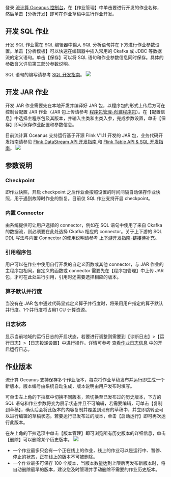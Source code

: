 登录 [流计算 Oceanus 控制台](https://console.cloud.tencent.com/oceanus)，在【作业管理】中单击要进行开发的作业名称，然后单击【分析开发】即可在作业草稿中进行作业开发。

## 开发 SQL 作业
开发 SQL 作业需在 SQL 编辑器中输入 SQL 分析语句并在下方进行作业参数设置。单击【分析模板】可以快速在编辑器中插入常用的 Ckafka 或 JDBC 等数据流的定义语句。单击【保存】可以将 SQL 语句和作业参数信息同时保存。具体的参数含义详见第三部分参数说明。

SQL 语句的编写请参考 [SQL 开发指南](https://cloud.tencent.com/document/product/849/18030)。
![](https://main.qcloudimg.com/raw/c42ed2bf6eb548e172a856890fa39969.png)

## 开发 JAR 作业
开发 JAR 作业需要先在本地开发并编译好 JAR 包，以程序包的形式上传后方可在控制台配置 JAR 作业（JAR 包上传请参考 [程序包管理-创建程序包](https://cloud.tencent.com/document/product/849/48295#.E5.88.9B.E5.BB.BA.E7.A8.8B.E5.BA.8F.E5.8C.85)）。在【配置信息】中选择主程序包及其版本，并输入主类和主类入参，完成参数设置，单击【保存】即可保存作业配置和参数信息。

目前流计算 Oceanus 支持运行基于开源 Flink V1.11 开发的 JAR 包，业务代码开发指南请参见 [Flink DataStream API 开发指南 ](https://ci.apache.org/projects/flink/flink-docs-release-1.11/zh/dev/datastream_api.html) 和 [Flink Table API & SQL 开发指南](https://ci.apache.org/projects/flink/flink-docs-release-1.11/zh/dev/table/)。
![](https://main.qcloudimg.com/raw/f9c9d6646668242eb51f082910ecc61f.png)

## 参数说明
### Checkpoint
即作业快照，开启 checkpoint 之后作业会按照设置的时间间隔自动保存作业快照，用于遇到故障时作业的恢复。目前仅 SQL 作业支持开启 checkpoint。

### 内置 Connector
由系统提供可让用户选择的 connector，例如在 SQL 语句中使用了来自 Ckafka 的数据流，则必须要在此处选择 Ckafka 相应的 connector。关于上下游的 SQL DDL 写法与内置 Connector 的使用说明请参考 [上下游开发指南-链接待补充]()。

### 引用程序包
用户可以在作业中使用自行开发的自定义函数或其他 connector，与 JAR 作业的主程序包相同，自定义的函数或 connector 需要先在【程序包管理】中上传 JAR 包，才可在此处进行引用，引用时还需要选择相应的版本。

### 算子默认并行度
当没有在 JAR 包中通过代码显式定义算子并行度时，将采用用户指定的算子默认并行度。1个并行度将占用1 CU 计算资源。

### 日志状态
显示当前地域的运行日志的开启状态，若要进行调整则需要到【诊断日志】>【运行日志】>【日志投递设置】中进行操作。详情可参考 [查看作业日志信息](https://cloud.tencent.com/document/product/849/48288) 中的开启运行日志。

## 作业版本
流计算 Oceanus 支持保存多个作业版本，每次将作业草稿发布并运行即生成一个新版本，版本编号由系统自动生成，版本说明由用户发布时填写。

可单击左上角的下拉框中切换不同版本，若切换至已发布过的历史版本，下方的 SQL 语句和作业参数将变为展示状态并且不可编辑，若需要编辑，可单击【复制到草稿】，确认后会将此版本的内容复制并覆盖到现有的草稿中，并立即跳转至可以进行编辑的草稿状态。若要运行已发布过的版本，单击【启动运行】即可再次运行此版本。

在左上角的下拉选项中单击【版本管理】即可浏览所有历史版本的详细信息，单击【删除】可以删除某个历史版本。
![](https://main.qcloudimg.com/raw/f7efc83917d63b0b6b31cc5175066998.png)

- 一个作业最多只会有一个正在线上的作业，线上的作业可以是运行中、暂停、停止的状态，正在线上的版本不可被删除。
- 一个作业最多可保存 100 个版本，当版本数量达到上限后再发布新版本时，将自动删除最早的版本，建议您及时管理并手动删除不需要的作业历史版本。

